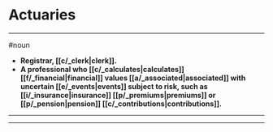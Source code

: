 # Actuaries
---
#noun
- **Registrar, [[c/_clerk|clerk]].**
- **A professional who [[c/_calculates|calculates]] [[f/_financial|financial]] values [[a/_associated|associated]] with uncertain [[e/_events|events]] subject to risk, such as [[i/_insurance|insurance]] [[p/_premiums|premiums]] or [[p/_pension|pension]] [[c/_contributions|contributions]].**
---
---
